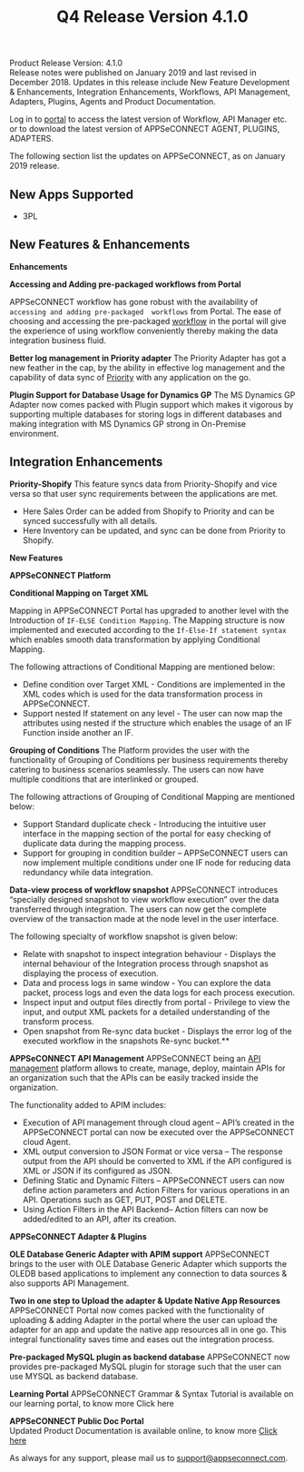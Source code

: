 ﻿---
title: "Q4 Release Version 4.1.0"
toc: true
tag: developers
category: "release-notes"
menus: 
    2018Release:
        title: "Q4 V 4.1.0"
        weight: 1
        icon: fa fa-wpexplorer
        identifier: 2018Q4Release
---
Product Release Version: 4.1.0   
Release notes were published on January 2019 and last revised in December 2018. 
Updates in this release include New Feature Development & Enhancements, 
Integration Enhancements, Workflows, API Management, Adapters, Plugins, 
Agents and Product Documentation.
     
Log in to [portal](https://portal.appseconnect.com/Account/Login?ReturnUrl=%2f#!) to access the latest version of Workflow, API Manager etc. or
to download the latest version of APPSeCONNECT AGENT, PLUGINS, ADAPTERS.

The following section list the updates on APPSeCONNECT, as on January 2019 release. 

## New Apps Supported

* 3PL

## New Features & Enhancements

**Enhancements**

**Accessing and Adding pre-packaged workflows from Portal**

APPSeCONNECT workflow has gone robust with the availability of `accessing and adding pre-packaged 
workflows` from Portal. The ease of choosing and accessing the pre-packaged [workflow](/workflow/overview/) in the portal 
will give the experience of using workflow conveniently thereby making the data integration business
fluid.  

**Better log management in Priority adapter**
The Priority Adapter has got a new feather in the cap, by the ability in effective log management 
and the capability of data sync of [Priority](/connectors/priority/) with any application on the go.  

**Plugin Support for Database Usage for Dynamics GP**
The MS Dynamics GP Adapter now comes packed with Plugin support which makes it vigorous by supporting
multiple databases for storing logs in different databases and making integration with 
MS Dynamics GP strong in On-Premise environment.  

## Integration Enhancements

**Priority-Shopify** 
This feature syncs data from Priority-Shopify and vice versa so that user sync requirements between the applications are met. 
* Here Sales Order can be added from Shopify to Priority and can be synced successfully with all details. 
* Here Inventory can be updated, and sync can be done from Priority to Shopify.

**New Features**

**APPSeCONNECT Platform**


**Conditional Mapping on Target XML** 

Mapping in APPSeCONNECT Portal has upgraded to another level with the Introduction 
of `IF-ELSE Condition Mapping`. The Mapping structure is now implemented and executed according
to the `If-Else-If statement syntax` which enables smooth data transformation by applying 
Conditional Mapping.

The following attractions of Conditional Mapping are mentioned below:

* Define condition over Target XML - Conditions are implemented in the XML codes which is used for the data transformation process in APPSeCONNECT.
* Support nested If statement on any level - The user can now map the attributes using nested if the structure which enables the usage of an IF Function inside another an IF.

**Grouping of Conditions**
The Platform provides the user with the functionality of Grouping of Conditions per business requirements thereby catering to business scenarios seamlessly. The users can now have multiple conditions that are interlinked or grouped.

The following attractions of Grouping of Conditional Mapping are mentioned below:

* Support Standard duplicate check - Introducing the intuitive user interface in the mapping section of the portal for easy checking of duplicate data during the mapping process.
* Support for grouping in condition builder – APPSeCONNECT users can now implement multiple conditions under one IF node for reducing data redundancy while data integration.

**Data-view process of workflow snapshot**
APPSeCONNECT introduces “specially designed snapshot to view workflow execution” over the data transferred through integration. The users can now get the complete overview of the transaction made at the node level in the user interface.

The following specialty of workflow snapshot is given below:

* Relate with snapshot to inspect integration behaviour - Displays the internal behaviour of the Integration process through snapshot as displaying the process of execution.
* Data and process logs in same window - You can explore the data packet, process logs and even the data logs for each process execution.
* Inspect input and output files directly from portal - Privilege to view the input, and output XML packets for a detailed understanding of the transform process.  
* Open snapshot from Re-sync data bucket - Displays the error log of the executed workflow in the snapshots Re-sync bucket.** 

**APPSeCONNECT API Management**
APPSeCONNECT being an [API management](/api-management/overview/) platform allows to create, manage, deploy, maintain APIs for an organization such that the APIs can be easily tracked inside the organization.

The functionality added to APIM includes:

* Execution of API management through cloud agent – API’s created in the APPSeCONNECT portal can now be executed over the APPSeCONNECT cloud Agent.
* XML output conversion to JSON Format or vice versa – The response output from the API should be converted to XML if the API configured is XML or JSON if its configured as JSON.
* Defining Static and Dynamic Filters – APPSeCONNECT users can now define action parameters and Action Filters for various operations in an API. Operations such as GET, PUT, POST and DELETE.
* Using Action Filters in the API Backend– Action filters can now be added/edited to an API, after its creation.

**APPSeCONNECT Adapter & Plugins**

**OLE Database Generic Adapter with APIM support**
APPSeCONNECT brings to the user with OLE Database Generic Adapter which supports the OLEDB based applications to implement any connection to data sources & also supports API Management.

**Two in one step to Upload the adapter & Update Native App Resources**
APPSeCONNECT Portal now comes packed with the functionality of uploading & adding Adapter in the portal where the user can upload the adapter for an app and update the native app resources all in one go. This integral functionality saves time and eases out the integration process.

**Pre-packaged MySQL plugin as backend database** 
APPSeCONNECT now provides pre-packaged MySQL plugin for storage such that the user can use MYSQL as backend database.

**Learning Portal** 
APPSeCONNECT Grammar & Syntax Tutorial is available on our learning portal, to know more Click here

**APPSeCONNECT Public Doc Portal**  
Updated Product Documentation is available online, to know more [Click here](https://docs.appseconnect.com/)

As always for any support, please mail us to support@appseconnect.com.



